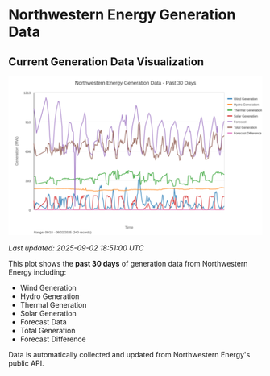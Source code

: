 # Northwestern Energy Generation Data

## Current Generation Data Visualization

![Northwestern Energy Generation Data](images/nwe_generation_plot.svg)

*Last updated: 2025-09-02 18:51:00 UTC*

This plot shows the **past 30 days** of generation data from Northwestern Energy including:
- Wind Generation
- Hydro Generation  
- Thermal Generation
- Solar Generation
- Forecast Data
- Total Generation
- Forecast Difference

Data is automatically collected and updated from Northwestern Energy's public API.

